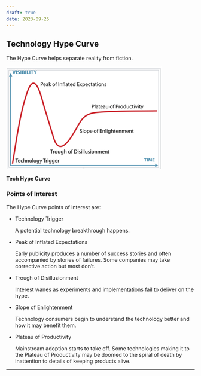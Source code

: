 ```yaml
---
draft: true 
date: 2023-09-25
---
```


## Technology Hype Curve

The Hype Curve helps separate reality from fiction.

![Hype Curve](../img/tech_hype_curve.png)

**Tech Hype Curve**


### Points of Interest

The Hype Curve points of interest are:

- Technology Trigger

    A potential technology breakthrough happens.

- Peak of Inflated Expectations  

    Early publicity produces a number of success stories and often accompanied by stories of failures. Some companies may take corrective action but most don’t.

- Trough of Disillusionment

    Interest wanes as experiments and implementations fail to deliver on the hype.

- Slope of Enlightenment
  
    Technology consumers begin to understand the technology better and how it may benefit them.

- Plateau of Productivity
  
    Mainstream adoption starts to take off. Some technologies making it to the Plateau of Productivity may be doomed to the spiral of death by inattention to details of keeping products alive.

---
